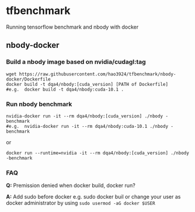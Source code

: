 # tfbenchmark
Running tensorflow benchmark and nbody with docker

## nbody-docker

### Build a nbody image based on nvidia/cudagl:tag
```
wget https://raw.githubusercontent.com/hao3924/tfbenchmark/nbody-docker/Dockerfile
docker build -t dqa4/nbody:[cuda_version] [PATH of Dockerfile]
#e.g.  docker build -t dqa4/nbody:cuda-10.1 .
```
### Run nbody benchmark
```
nvidia-docker run -it --rm dqa4/nbody:[cuda_version] ./nbody -benchmark
#e.g.  nvidia-docker run -it --rm dqa4/nbody:cuda-10.1 ./nbody -benchmark
```
or
```
docker run --runtime=nvidia -it --rm dqa4/nbody:[cuda_version] ./nbody -benchmark
```
### FAQ
**Q:** Premission denied when docker build, docker run?

**A:** Add sudo before docker e.g. sudo docker buil or change your user as docker administrator by using ```sudo usermod -aG docker $USER```
